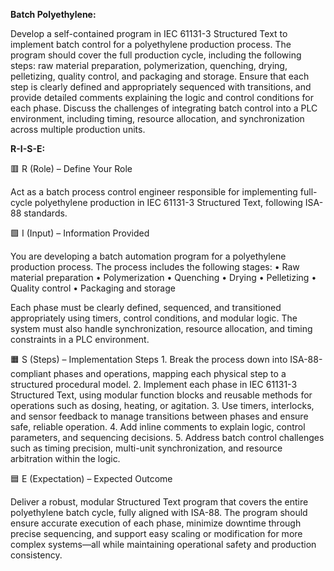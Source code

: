 **Batch Polyethylene:**

Develop a self-contained program in IEC 61131-3 Structured Text to implement batch control for a polyethylene production process. The program should cover the full production cycle, including the following steps: raw material preparation, polymerization, quenching, drying, pelletizing, quality control, and packaging and storage. Ensure that each step is clearly defined and appropriately sequenced with transitions, and provide detailed comments explaining the logic and control conditions for each phase. Discuss the challenges of integrating batch control into a PLC environment, including timing, resource allocation, and synchronization across multiple production units.

**R-I-S-E:**

🟥 R (Role) – Define Your Role

Act as a batch process control engineer responsible for implementing full-cycle polyethylene production in IEC 61131-3 Structured Text, following ISA-88 standards.

🟩 I (Input) – Information Provided

You are developing a batch automation program for a polyethylene production process. The process includes the following stages:
	•	Raw material preparation
	•	Polymerization
	•	Quenching
	•	Drying
	•	Pelletizing
	•	Quality control
	•	Packaging and storage

Each phase must be clearly defined, sequenced, and transitioned appropriately using timers, control conditions, and modular logic. The system must also handle synchronization, resource allocation, and timing constraints in a PLC environment.

🟧 S (Steps) – Implementation Steps
	1.	Break the process down into ISA-88-compliant phases and operations, mapping each physical step to a structured procedural model.
	2.	Implement each phase in IEC 61131-3 Structured Text, using modular function blocks and reusable methods for operations such as dosing, heating, or agitation.
	3.	Use timers, interlocks, and sensor feedback to manage transitions between phases and ensure safe, reliable operation.
	4.	Add inline comments to explain logic, control parameters, and sequencing decisions.
	5.	Address batch control challenges such as timing precision, multi-unit synchronization, and resource arbitration within the logic.

🟦 E (Expectation) – Expected Outcome

Deliver a robust, modular Structured Text program that covers the entire polyethylene batch cycle, fully aligned with ISA-88. The program should ensure accurate execution of each phase, minimize downtime through precise sequencing, and support easy scaling or modification for more complex systems—all while maintaining operational safety and production consistency.
